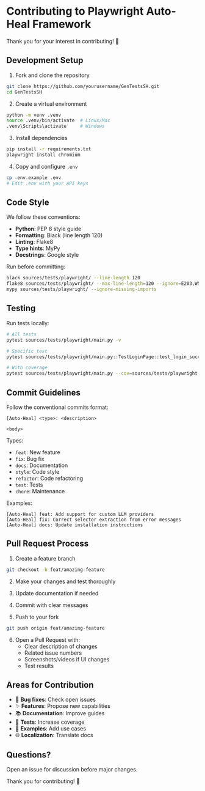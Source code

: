 # Contributing to Playwright Auto-Heal Framework

Thank you for your interest in contributing! 🎉

## Development Setup

1. Fork and clone the repository
```bash
git clone https://github.com/yourusername/GenTestsSH.git
cd GenTestsSH
```

2. Create a virtual environment
```bash
python -m venv .venv
source .venv/bin/activate  # Linux/Mac
.venv\Scripts\activate     # Windows
```

3. Install dependencies
```bash
pip install -r requirements.txt
playwright install chromium
```

4. Copy and configure `.env`
```bash
cp .env.example .env
# Edit .env with your API keys
```

## Code Style

We follow these conventions:

- **Python**: PEP 8 style guide
- **Formatting**: Black (line length 120)
- **Linting**: Flake8
- **Type hints**: MyPy
- **Docstrings**: Google style

Run before committing:
```bash
black sources/tests/playwright/ --line-length 120
flake8 sources/tests/playwright/ --max-line-length=120 --ignore=E203,W503
mypy sources/tests/playwright/ --ignore-missing-imports
```

## Testing

Run tests locally:
```bash
# All tests
pytest sources/tests/playwright/main.py -v

# Specific test
pytest sources/tests/playwright/main.py::TestLoginPage::test_login_success -v

# With coverage
pytest sources/tests/playwright/main.py --cov=sources/tests/playwright
```

## Commit Guidelines

Follow the conventional commits format:

```
[Auto-Heal] <type>: <description>

<body>
```

Types:
- `feat`: New feature
- `fix`: Bug fix
- `docs`: Documentation
- `style`: Code style
- `refactor`: Code refactoring
- `test`: Tests
- `chore`: Maintenance

Examples:
```
[Auto-Heal] feat: Add support for custom LLM providers
[Auto-Heal] fix: Correct selector extraction from error messages
[Auto-Heal] docs: Update installation instructions
```

## Pull Request Process

1. Create a feature branch
```bash
git checkout -b feat/amazing-feature
```

2. Make your changes and test thoroughly

3. Update documentation if needed

4. Commit with clear messages

5. Push to your fork
```bash
git push origin feat/amazing-feature
```

6. Open a Pull Request with:
   - Clear description of changes
   - Related issue numbers
   - Screenshots/videos if UI changes
   - Test results

## Areas for Contribution

- 🐛 **Bug fixes**: Check open issues
- ✨ **Features**: Propose new capabilities
- 📚 **Documentation**: Improve guides
- 🧪 **Tests**: Increase coverage
- 🎨 **Examples**: Add use cases
- 🌐 **Localization**: Translate docs

## Questions?

Open an issue for discussion before major changes.

Thank you for contributing! 🚀

